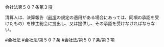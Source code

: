 会社法第５０７条第３項

清算人は、決算報告（[前項](会社法＿＿＿＿第５０７条第２項)の規定の適用がある場合にあっては、同項の承認を受けたもの）を株主総会に提出し、又は提供し、その承認を受けなければならない。

#会社法
#会社法/第５０７条
#会社法/第５０７条/第３項
